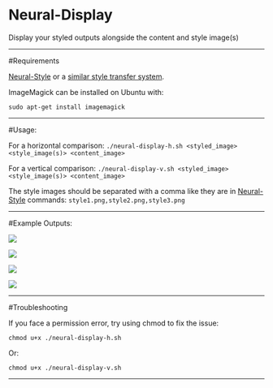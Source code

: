 # Neural-Display
Display your styled outputs alongside the content and style image(s)

---

#Requirements

[Neural-Style](https://github.com/jcjohnson/neural-style) or a [similar style transfer system](https://github.com/jcjohnson/neural-style/wiki/Similar-to-Neural-Style).

ImageMagick can be installed on Ubuntu with:

`sudo apt-get install imagemagick`

---

#Usage: 

For a horizontal comparison:
`./neural-display-h.sh <styled_image> <style_image(s)> <content_image>`

For a vertical comparison:
`./neural-display-v.sh <styled_image> <style_image(s)> <content_image>`

The style images should be separated with a comma like they are in [Neural-Style](https://github.com/jcjohnson/neural-style) commands:
`style1.png,style2.png,style3.png`

---

#Example Outputs:

![](https://i.imgur.com/hbq3aaM.jpg)

![](https://i.imgur.com/qmySQRV.jpg)

![](https://i.imgur.com/MzdF1tS.jpg)

![](https://i.imgur.com/wNEuJJV.jpg)



---

#Troubleshooting

If you face a permission error, try using chmod to fix the issue: 

`chmod u+x ./neural-display-h.sh`

Or:

`chmod u+x ./neural-display-v.sh`

--- 
